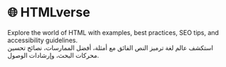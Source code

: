 # 🌐 HTMLverse

Explore the world of HTML with examples, best practices, SEO tips, and accessibility guidelines.  
استكشف عالم لغة ترميز النص الفائق مع أمثلة، أفضل الممارسات، نصائح تحسين محركات البحث، وإرشادات الوصول.
